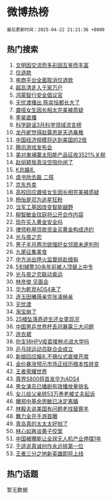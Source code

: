 # 微博热榜

`最后更新时间：2025-04-22 21:21:36 +0800`

## 热门搜索

1. [文明因交流而多彩因互鉴而丰富](https://m.weibo.cn/search?containerid=100103type%3D1%26t%3D10%26q%3D%23%E6%96%87%E6%98%8E%E5%9B%A0%E4%BA%A4%E6%B5%81%E8%80%8C%E5%A4%9A%E5%BD%A9%E5%9B%A0%E4%BA%92%E9%89%B4%E8%80%8C%E4%B8%B0%E5%AF%8C%23&stream_entry_id=51&isnewpage=1&extparam=seat%3D1%26cate%3D10103%26pos%3D0%26dgr%3D0%26filter_type%3Drealtimehot%26stream_entry_id%3D51%26c_type%3D51%26q%3D%2523%25E6%2596%2587%25E6%2598%258E%25E5%259B%25A0%25E4%25BA%25A4%25E6%25B5%2581%25E8%2580%258C%25E5%25A4%259A%25E5%25BD%25A9%25E5%259B%25A0%25E4%25BA%2592%25E9%2589%25B4%25E8%2580%258C%25E4%25B8%25B0%25E5%25AF%258C%2523%26display_time%3D1745328095%26pre_seqid%3D17453280950380289012137)
1. [仅退款](https://m.weibo.cn/search?containerid=100103type%3D1%26t%3D10%26q%3D%E4%BB%85%E9%80%80%E6%AC%BE&stream_entry_id=31&isnewpage=1&extparam=seat%3D1%26band_rank%3D1%26filter_type%3Drealtimehot%26lcate%3D5001%26c_type%3D31%26cate%3D5001%26pos%3D0%26dgr%3D0%26stream_entry_id%3D31%26realpos%3D1%26q%3D%25E4%25BB%2585%25E9%2580%2580%25E6%25AC%25BE%26flag%3D2%26display_time%3D1745328095%26pre_seqid%3D17453280950380289012137)
1. [电商平台全面取消仅退款](https://m.weibo.cn/search?containerid=100103type%3D1%26t%3D10%26q%3D%23%E7%94%B5%E5%95%86%E5%B9%B3%E5%8F%B0%E5%85%A8%E9%9D%A2%E5%8F%96%E6%B6%88%E4%BB%85%E9%80%80%E6%AC%BE%23&stream_entry_id=31&isnewpage=1&extparam=seat%3D1%26band_rank%3D2%26filter_type%3Drealtimehot%26lcate%3D5001%26c_type%3D31%26cate%3D5001%26pos%3D1%26dgr%3D0%26stream_entry_id%3D31%26realpos%3D2%26q%3D%2523%25E7%2594%25B5%25E5%2595%2586%25E5%25B9%25B3%25E5%258F%25B0%25E5%2585%25A8%25E9%259D%25A2%25E5%258F%2596%25E6%25B6%2588%25E4%25BB%2585%25E9%2580%2580%25E6%25AC%25BE%2523%26flag%3D2%26display_time%3D1745328095%26pre_seqid%3D17453280950380289012137)
1. [超高清走入千家万户](https://m.weibo.cn/search?containerid=100103type%3D1%26t%3D10%26q%3D%23%E8%B6%85%E9%AB%98%E6%B8%85%E8%B5%B0%E5%85%A5%E5%8D%83%E5%AE%B6%E4%B8%87%E6%88%B7%23&stream_entry_id=31&isnewpage=1&extparam=seat%3D1%26band_rank%3D3%26filter_type%3Drealtimehot%26lcate%3D5001%26c_type%3D31%26cate%3D5001%26pos%3D2%26dgr%3D0%26stream_entry_id%3D31%26realpos%3D3%26q%3D%2523%25E8%25B6%2585%25E9%25AB%2598%25E6%25B8%2585%25E8%25B5%25B0%25E5%2585%25A5%25E5%258D%2583%25E5%25AE%25B6%25E4%25B8%2587%25E6%2588%25B7%2523%26flag%3D0%26display_time%3D1745328095%26pre_seqid%3D17453280950380289012137)
1. [鸿蒙智行安全倡议官](https://m.weibo.cn/search?containerid=100103type%3D1%26t%3D10%26q%3D%23%E9%B8%BF%E8%92%99%E6%99%BA%E8%A1%8C%E5%AE%89%E5%85%A8%E5%80%A1%E8%AE%AE%E5%AE%98%23&stream_entry_id=31&isnewpage=1&extparam=seat%3D1%26band_rank%3D4%26filter_type%3Drealtimehot%26lcate%3D5001%26c_type%3D31%26topic_ad%3D1%26cate%3D5001%26pos%3D3%26dgr%3D0%26adid%3D283584%26is_ad_pos%3D1%26q%3D%2523%25E9%25B8%25BF%25E8%2592%2599%25E6%2599%25BA%25E8%25A1%258C%25E5%25AE%2589%25E5%2585%25A8%25E5%2580%25A1%25E8%25AE%25AE%25E5%25AE%2598%2523%26stream_entry_id%3D31%26display_time%3D1745328095%26pre_seqid%3D17453280950380289012137)
1. [无忧渡播出 陈奕恒都长大了](https://m.weibo.cn/search?containerid=100103type%3D1%26t%3D10%26q%3D%E6%97%A0%E5%BF%A7%E6%B8%A1%E6%92%AD%E5%87%BA+%E9%99%88%E5%A5%95%E6%81%92%E9%83%BD%E9%95%BF%E5%A4%A7%E4%BA%86&stream_entry_id=31&isnewpage=1&extparam=seat%3D1%26band_rank%3D4%26filter_type%3Drealtimehot%26lcate%3D5001%26c_type%3D31%26cate%3D5001%26pos%3D4%26dgr%3D0%26stream_entry_id%3D31%26realpos%3D4%26q%3D%25E6%2597%25A0%25E5%25BF%25A7%25E6%25B8%25A1%25E6%2592%25AD%25E5%2587%25BA%2520%25E9%2599%2588%25E5%25A5%2595%25E6%2581%2592%25E9%2583%25BD%25E9%2595%25BF%25E5%25A4%25A7%25E4%25BA%2586%26flag%3D1%26display_time%3D1745328095%26pre_seqid%3D17453280950380289012137)
1. [聋哑女生因长相太完美被质疑](https://m.weibo.cn/search?containerid=100103type%3D1%26t%3D10%26q%3D%23%E8%81%8B%E5%93%91%E5%A5%B3%E7%94%9F%E5%9B%A0%E9%95%BF%E7%9B%B8%E5%A4%AA%E5%AE%8C%E7%BE%8E%E8%A2%AB%E8%B4%A8%E7%96%91%23&stream_entry_id=31&isnewpage=1&extparam=seat%3D1%26band_rank%3D5%26filter_type%3Drealtimehot%26lcate%3D5001%26c_type%3D31%26cate%3D5001%26pos%3D5%26dgr%3D0%26stream_entry_id%3D31%26realpos%3D5%26q%3D%2523%25E8%2581%258B%25E5%2593%2591%25E5%25A5%25B3%25E7%2594%259F%25E5%259B%25A0%25E9%2595%25BF%25E7%259B%25B8%25E5%25A4%25AA%25E5%25AE%258C%25E7%25BE%258E%25E8%25A2%25AB%25E8%25B4%25A8%25E7%2596%2591%2523%26flag%3D2%26display_time%3D1745328095%26pre_seqid%3D17453280950380289012137)
1. [李昊直播](https://m.weibo.cn/search?containerid=100103type%3D1%26t%3D10%26q%3D%E6%9D%8E%E6%98%8A%E7%9B%B4%E6%92%AD&stream_entry_id=31&isnewpage=1&extparam=seat%3D1%26band_rank%3D6%26filter_type%3Drealtimehot%26lcate%3D5001%26c_type%3D31%26cate%3D5001%26pos%3D6%26dgr%3D0%26stream_entry_id%3D31%26realpos%3D6%26q%3D%25E6%259D%258E%25E6%2598%258A%25E7%259B%25B4%25E6%2592%25AD%26flag%3D1%26display_time%3D1745328095%26pre_seqid%3D17453280950380289012137)
1. [科学辟谣3月科学领域流言榜](https://m.weibo.cn/search?containerid=100103type%3D1%26t%3D10%26q%3D%23%E7%A7%91%E5%AD%A6%E8%BE%9F%E8%B0%A33%E6%9C%88%E7%A7%91%E5%AD%A6%E9%A2%86%E5%9F%9F%E6%B5%81%E8%A8%80%E6%A6%9C%23&stream_entry_id=31&isnewpage=1&extparam=seat%3D1%26band_rank%3D7%26filter_type%3Drealtimehot%26lcate%3D5001%26c_type%3D31%26cate%3D5001%26pos%3D7%26dgr%3D0%26adid%3D283841%26is_ad_pos%3D1%26q%3D%2523%25E7%25A7%2591%25E5%25AD%25A6%25E8%25BE%259F%25E8%25B0%25A33%25E6%259C%2588%25E7%25A7%2591%25E5%25AD%25A6%25E9%25A2%2586%25E5%259F%259F%25E6%25B5%2581%25E8%25A8%2580%25E6%25A6%259C%2523%26stream_entry_id%3D31%26display_time%3D1745328095%26pre_seqid%3D17453280950380289012137)
1. [龙丹妮觉得赵露思是天选桑稚](https://m.weibo.cn/search?containerid=100103type%3D1%26t%3D10%26q%3D%E9%BE%99%E4%B8%B9%E5%A6%AE%E8%A7%89%E5%BE%97%E8%B5%B5%E9%9C%B2%E6%80%9D%E6%98%AF%E5%A4%A9%E9%80%89%E6%A1%91%E7%A8%9A&stream_entry_id=31&isnewpage=1&extparam=seat%3D1%26band_rank%3D7%26filter_type%3Drealtimehot%26lcate%3D5001%26c_type%3D31%26cate%3D5001%26pos%3D8%26dgr%3D0%26stream_entry_id%3D31%26realpos%3D7%26q%3D%25E9%25BE%2599%25E4%25B8%25B9%25E5%25A6%25AE%25E8%25A7%2589%25E5%25BE%2597%25E8%25B5%25B5%25E9%259C%25B2%25E6%2580%259D%25E6%2598%25AF%25E5%25A4%25A9%25E9%2580%2589%25E6%25A1%2591%25E7%25A8%259A%26flag%3D0%26display_time%3D1745328095%26pre_seqid%3D17453280950380289012137)
1. [中国经济规模将达到美国的2倍](https://m.weibo.cn/search?containerid=100103type%3D1%26t%3D10%26q%3D%23%E4%B8%AD%E5%9B%BD%E7%BB%8F%E6%B5%8E%E8%A7%84%E6%A8%A1%E5%B0%86%E8%BE%BE%E5%88%B0%E7%BE%8E%E5%9B%BD%E7%9A%842%E5%80%8D%23&stream_entry_id=31&isnewpage=1&extparam=seat%3D1%26band_rank%3D8%26filter_type%3Drealtimehot%26lcate%3D5001%26c_type%3D31%26cate%3D5001%26pos%3D9%26dgr%3D0%26stream_entry_id%3D31%26realpos%3D8%26q%3D%2523%25E4%25B8%25AD%25E5%259B%25BD%25E7%25BB%258F%25E6%25B5%258E%25E8%25A7%2584%25E6%25A8%25A1%25E5%25B0%2586%25E8%25BE%25BE%25E5%2588%25B0%25E7%25BE%258E%25E5%259B%25BD%25E7%259A%25842%25E5%2580%258D%2523%26flag%3D0%26display_time%3D1745328095%26pre_seqid%3D17453280950380289012137)
1. [腾讯游戏发布会](https://m.weibo.cn/search?containerid=100103type%3D1%26t%3D10%26q%3D%E8%85%BE%E8%AE%AF%E6%B8%B8%E6%88%8F%E5%8F%91%E5%B8%83%E4%BC%9A&stream_entry_id=31&isnewpage=1&extparam=seat%3D1%26band_rank%3D9%26filter_type%3Drealtimehot%26lcate%3D5001%26c_type%3D31%26cate%3D5001%26pos%3D10%26dgr%3D0%26stream_entry_id%3D31%26realpos%3D9%26q%3D%25E8%2585%25BE%25E8%25AE%25AF%25E6%25B8%25B8%25E6%2588%258F%25E5%258F%2591%25E5%25B8%2583%25E4%25BC%259A%26flag%3D1%26display_time%3D1745328095%26pre_seqid%3D17453280950380289012137)
1. [美对柬埔寨太阳能产品征收3521%关税](https://m.weibo.cn/search?containerid=100103type%3D1%26t%3D10%26q%3D%23%E7%BE%8E%E5%AF%B9%E6%9F%AC%E5%9F%94%E5%AF%A8%E5%A4%AA%E9%98%B3%E8%83%BD%E4%BA%A7%E5%93%81%E5%BE%81%E6%94%B63521%25%E5%85%B3%E7%A8%8E%23&stream_entry_id=31&isnewpage=1&extparam=seat%3D1%26band_rank%3D10%26filter_type%3Drealtimehot%26lcate%3D5001%26c_type%3D31%26cate%3D5001%26pos%3D11%26dgr%3D0%26stream_entry_id%3D31%26realpos%3D10%26q%3D%2523%25E7%25BE%258E%25E5%25AF%25B9%25E6%259F%25AC%25E5%259F%2594%25E5%25AF%25A8%25E5%25A4%25AA%25E9%2598%25B3%25E8%2583%25BD%25E4%25BA%25A7%25E5%2593%2581%25E5%25BE%2581%25E6%2594%25B63521%2525%25E5%2585%25B3%25E7%25A8%258E%2523%26flag%3D1%26display_time%3D1745328095%26pre_seqid%3D17453280950380289012137)
1. [赵丽颖我真没空陪你闹了](https://m.weibo.cn/search?containerid=100103type%3D1%26t%3D10%26q%3D%E8%B5%B5%E4%B8%BD%E9%A2%96%E6%88%91%E7%9C%9F%E6%B2%A1%E7%A9%BA%E9%99%AA%E4%BD%A0%E9%97%B9%E4%BA%86&stream_entry_id=31&isnewpage=1&extparam=seat%3D1%26band_rank%3D11%26filter_type%3Drealtimehot%26lcate%3D5001%26c_type%3D31%26cate%3D5001%26pos%3D12%26dgr%3D0%26stream_entry_id%3D31%26realpos%3D11%26q%3D%25E8%25B5%25B5%25E4%25B8%25BD%25E9%25A2%2596%25E6%2588%2591%25E7%259C%259F%25E6%25B2%25A1%25E7%25A9%25BA%25E9%2599%25AA%25E4%25BD%25A0%25E9%2597%25B9%25E4%25BA%2586%26flag%3D2%26display_time%3D1745328095%26pre_seqid%3D17453280950380289012137)
1. [K总婚礼](https://m.weibo.cn/search?containerid=100103type%3D1%26t%3D10%26q%3DK%E6%80%BB%E5%A9%9A%E7%A4%BC&stream_entry_id=31&isnewpage=1&extparam=seat%3D1%26band_rank%3D12%26filter_type%3Drealtimehot%26lcate%3D5001%26c_type%3D31%26cate%3D5001%26pos%3D13%26dgr%3D0%26stream_entry_id%3D31%26realpos%3D12%26q%3DK%25E6%2580%25BB%25E5%25A9%259A%25E7%25A4%25BC%26flag%3D0%26display_time%3D1745328095%26pre_seqid%3D17453280950380289012137)
1. [虞书欣丞磊 二搭](https://m.weibo.cn/search?containerid=100103type%3D1%26t%3D10%26q%3D%E8%99%9E%E4%B9%A6%E6%AC%A3%E4%B8%9E%E7%A3%8A+%E4%BA%8C%E6%90%AD&stream_entry_id=31&isnewpage=1&extparam=seat%3D1%26band_rank%3D13%26filter_type%3Drealtimehot%26lcate%3D5001%26c_type%3D31%26cate%3D5001%26pos%3D14%26dgr%3D0%26stream_entry_id%3D31%26realpos%3D13%26q%3D%25E8%2599%259E%25E4%25B9%25A6%25E6%25AC%25A3%25E4%25B8%259E%25E7%25A3%258A%2520%25E4%25BA%258C%25E6%2590%25AD%26flag%3D0%26display_time%3D1745328095%26pre_seqid%3D17453280950380289012137)
1. [京东外卖](https://m.weibo.cn/search?containerid=100103type%3D1%26t%3D10%26q%3D%E4%BA%AC%E4%B8%9C%E5%A4%96%E5%8D%96&stream_entry_id=31&isnewpage=1&extparam=seat%3D1%26band_rank%3D14%26filter_type%3Drealtimehot%26lcate%3D5001%26c_type%3D31%26cate%3D5001%26pos%3D15%26dgr%3D0%26stream_entry_id%3D31%26realpos%3D14%26q%3D%25E4%25BA%25AC%25E4%25B8%259C%25E5%25A4%2596%25E5%258D%2596%26flag%3D0%26display_time%3D1745328095%26pre_seqid%3D17453280950380289012137)
1. [高校回应聋哑女生因长相完美被质疑](https://m.weibo.cn/search?containerid=100103type%3D1%26t%3D10%26q%3D%23%E9%AB%98%E6%A0%A1%E5%9B%9E%E5%BA%94%E8%81%8B%E5%93%91%E5%A5%B3%E7%94%9F%E5%9B%A0%E9%95%BF%E7%9B%B8%E5%AE%8C%E7%BE%8E%E8%A2%AB%E8%B4%A8%E7%96%91%23&stream_entry_id=31&isnewpage=1&extparam=seat%3D1%26band_rank%3D15%26filter_type%3Drealtimehot%26lcate%3D5001%26c_type%3D31%26cate%3D5001%26pos%3D16%26dgr%3D0%26stream_entry_id%3D31%26realpos%3D15%26q%3D%2523%25E9%25AB%2598%25E6%25A0%25A1%25E5%259B%259E%25E5%25BA%2594%25E8%2581%258B%25E5%2593%2591%25E5%25A5%25B3%25E7%2594%259F%25E5%259B%25A0%25E9%2595%25BF%25E7%259B%25B8%25E5%25AE%258C%25E7%25BE%258E%25E8%25A2%25AB%25E8%25B4%25A8%25E7%2596%2591%2523%26flag%3D1%26display_time%3D1745328095%26pre_seqid%3D17453280950380289012137)
1. [杨怡是邓为追星狂粉](https://m.weibo.cn/search?containerid=100103type%3D1%26t%3D10%26q%3D%23%E6%9D%A8%E6%80%A1%E6%98%AF%E9%82%93%E4%B8%BA%E8%BF%BD%E6%98%9F%E7%8B%82%E7%B2%89%23&stream_entry_id=31&isnewpage=1&extparam=seat%3D1%26band_rank%3D16%26filter_type%3Drealtimehot%26lcate%3D5001%26c_type%3D31%26cate%3D5001%26pos%3D17%26dgr%3D0%26stream_entry_id%3D31%26realpos%3D16%26q%3D%2523%25E6%259D%25A8%25E6%2580%25A1%25E6%2598%25AF%25E9%2582%2593%25E4%25B8%25BA%25E8%25BF%25BD%25E6%2598%259F%25E7%258B%2582%25E7%25B2%2589%2523%26flag%3D1%26display_time%3D1745328095%26pre_seqid%3D17453280950380289012137)
1. [当军工基因改变智能越野](https://m.weibo.cn/search?containerid=100103type%3D1%26t%3D10%26q%3D%23%E5%BD%93%E5%86%9B%E5%B7%A5%E5%9F%BA%E5%9B%A0%E6%94%B9%E5%8F%98%E6%99%BA%E8%83%BD%E8%B6%8A%E9%87%8E%23&stream_entry_id=31&isnewpage=1&extparam=seat%3D1%26band_rank%3D17%26filter_type%3Drealtimehot%26lcate%3D5001%26c_type%3D31%26cate%3D5001%26pos%3D18%26dgr%3D0%26stream_entry_id%3D31%26realpos%3D17%26q%3D%2523%25E5%25BD%2593%25E5%2586%259B%25E5%25B7%25A5%25E5%259F%25BA%25E5%259B%25A0%25E6%2594%25B9%25E5%258F%2598%25E6%2599%25BA%25E8%2583%25BD%25E8%25B6%258A%25E9%2587%258E%2523%26flag%3D1%26display_time%3D1745328095%26pre_seqid%3D17453280950380289012137)
1. [柳智敏金玟庭将公开合作内容](https://m.weibo.cn/search?containerid=100103type%3D1%26t%3D10%26q%3D%23%E6%9F%B3%E6%99%BA%E6%95%8F%E9%87%91%E7%8E%9F%E5%BA%AD%E5%B0%86%E5%85%AC%E5%BC%80%E5%90%88%E4%BD%9C%E5%86%85%E5%AE%B9%23&stream_entry_id=31&isnewpage=1&extparam=seat%3D1%26band_rank%3D18%26filter_type%3Drealtimehot%26lcate%3D5001%26c_type%3D31%26cate%3D5001%26pos%3D19%26dgr%3D0%26stream_entry_id%3D31%26realpos%3D18%26q%3D%2523%25E6%259F%25B3%25E6%2599%25BA%25E6%2595%258F%25E9%2587%2591%25E7%258E%259F%25E5%25BA%25AD%25E5%25B0%2586%25E5%2585%25AC%25E5%25BC%2580%25E5%2590%2588%25E4%25BD%259C%25E5%2586%2585%25E5%25AE%25B9%2523%26flag%3D1%26display_time%3D1745328095%26pre_seqid%3D17453280950380289012137)
1. [现在买入黄金安全吗](https://m.weibo.cn/search?containerid=100103type%3D1%26t%3D10%26q%3D%E7%8E%B0%E5%9C%A8%E4%B9%B0%E5%85%A5%E9%BB%84%E9%87%91%E5%AE%89%E5%85%A8%E5%90%97&stream_entry_id=31&isnewpage=1&extparam=seat%3D1%26is_ai_ask%3D1%26filter_type%3Drealtimehot%26lcate%3D5001%26c_type%3D31%26cate%3D5001%26pos%3D20%26dgr%3D0%26realpos%3D19%26stream_entry_id%3D31%26band_rank%3D19%26q%3D%25E7%258E%25B0%25E5%259C%25A8%25E4%25B9%25B0%25E5%2585%25A5%25E9%25BB%2584%25E9%2587%2591%25E5%25AE%2589%25E5%2585%25A8%25E5%2590%2597%26flag%3D1%26display_time%3D1745328095%26pre_seqid%3D17453280950380289012137)
1. [律师称用贷款资金买黄金构成违约](https://m.weibo.cn/search?containerid=100103type%3D1%26t%3D10%26q%3D%23%E5%BE%8B%E5%B8%88%E7%A7%B0%E7%94%A8%E8%B4%B7%E6%AC%BE%E8%B5%84%E9%87%91%E4%B9%B0%E9%BB%84%E9%87%91%E6%9E%84%E6%88%90%E8%BF%9D%E7%BA%A6%23&stream_entry_id=31&isnewpage=1&extparam=seat%3D1%26band_rank%3D20%26filter_type%3Drealtimehot%26lcate%3D5001%26c_type%3D31%26cate%3D5001%26pos%3D21%26dgr%3D0%26stream_entry_id%3D31%26realpos%3D20%26q%3D%2523%25E5%25BE%258B%25E5%25B8%2588%25E7%25A7%25B0%25E7%2594%25A8%25E8%25B4%25B7%25E6%25AC%25BE%25E8%25B5%2584%25E9%2587%2591%25E4%25B9%25B0%25E9%25BB%2584%25E9%2587%2591%25E6%259E%2584%25E6%2588%2590%25E8%25BF%259D%25E7%25BA%25A6%2523%26flag%3D1%26display_time%3D1745328095%26pre_seqid%3D17453280950380289012137)
1. [光与夜之恋](https://m.weibo.cn/search?containerid=100103type%3D1%26t%3D10%26q%3D%E5%85%89%E4%B8%8E%E5%A4%9C%E4%B9%8B%E6%81%8B&stream_entry_id=31&isnewpage=1&extparam=seat%3D1%26band_rank%3D21%26filter_type%3Drealtimehot%26lcate%3D5001%26c_type%3D31%26cate%3D5001%26pos%3D22%26dgr%3D0%26stream_entry_id%3D31%26realpos%3D21%26q%3D%25E5%2585%2589%25E4%25B8%258E%25E5%25A4%259C%25E4%25B9%258B%25E6%2581%258B%26flag%3D1%26display_time%3D1745328095%26pre_seqid%3D17453280950380289012137)
1. [男子半月两次欲强奸女邻居未遂判刑](https://m.weibo.cn/search?containerid=100103type%3D1%26t%3D10%26q%3D%23%E7%94%B7%E5%AD%90%E5%8D%8A%E6%9C%88%E4%B8%A4%E6%AC%A1%E6%AC%B2%E5%BC%BA%E5%A5%B8%E5%A5%B3%E9%82%BB%E5%B1%85%E6%9C%AA%E9%81%82%E5%88%A4%E5%88%91%23&stream_entry_id=31&isnewpage=1&extparam=seat%3D1%26band_rank%3D22%26filter_type%3Drealtimehot%26lcate%3D5001%26c_type%3D31%26cate%3D5001%26pos%3D23%26dgr%3D0%26stream_entry_id%3D31%26realpos%3D22%26q%3D%2523%25E7%2594%25B7%25E5%25AD%2590%25E5%258D%258A%25E6%259C%2588%25E4%25B8%25A4%25E6%25AC%25A1%25E6%25AC%25B2%25E5%25BC%25BA%25E5%25A5%25B8%25E5%25A5%25B3%25E9%2582%25BB%25E5%25B1%2585%25E6%259C%25AA%25E9%2581%2582%25E5%2588%25A4%25E5%2588%2591%2523%26flag%3D0%26display_time%3D1745328095%26pre_seqid%3D17453280950380289012137)
1. [九尾征集美食](https://m.weibo.cn/search?containerid=100103type%3D1%26t%3D10%26q%3D%E4%B9%9D%E5%B0%BE%E5%BE%81%E9%9B%86%E7%BE%8E%E9%A3%9F&stream_entry_id=31&isnewpage=1&extparam=seat%3D1%26band_rank%3D23%26filter_type%3Drealtimehot%26lcate%3D5001%26c_type%3D31%26cate%3D5001%26pos%3D24%26dgr%3D0%26stream_entry_id%3D31%26realpos%3D23%26q%3D%25E4%25B9%259D%25E5%25B0%25BE%25E5%25BE%2581%25E9%259B%2586%25E7%25BE%258E%25E9%25A3%259F%26flag%3D1%26display_time%3D1745328095%26pre_seqid%3D17453280950380289012137)
1. [中方派出停火监督组赴缅甸](https://m.weibo.cn/search?containerid=100103type%3D1%26t%3D10%26q%3D%23%E4%B8%AD%E6%96%B9%E6%B4%BE%E5%87%BA%E5%81%9C%E7%81%AB%E7%9B%91%E7%9D%A3%E7%BB%84%E8%B5%B4%E7%BC%85%E7%94%B8%23&stream_entry_id=31&isnewpage=1&extparam=seat%3D1%26band_rank%3D24%26filter_type%3Drealtimehot%26lcate%3D5001%26c_type%3D31%26cate%3D5001%26pos%3D25%26dgr%3D0%26stream_entry_id%3D31%26realpos%3D24%26q%3D%2523%25E4%25B8%25AD%25E6%2596%25B9%25E6%25B4%25BE%25E5%2587%25BA%25E5%2581%259C%25E7%2581%25AB%25E7%259B%2591%25E7%259D%25A3%25E7%25BB%2584%25E8%25B5%25B4%25E7%25BC%2585%25E7%2594%25B8%2523%26flag%3D0%26display_time%3D1745328095%26pre_seqid%3D17453280950380289012137)
1. [5旬辅警30余年前被人顶替上中专](https://m.weibo.cn/search?containerid=100103type%3D1%26t%3D10%26q%3D%235%E6%97%AC%E8%BE%85%E8%AD%A630%E4%BD%99%E5%B9%B4%E5%89%8D%E8%A2%AB%E4%BA%BA%E9%A1%B6%E6%9B%BF%E4%B8%8A%E4%B8%AD%E4%B8%93%23&stream_entry_id=31&isnewpage=1&extparam=seat%3D1%26band_rank%3D25%26filter_type%3Drealtimehot%26lcate%3D5001%26c_type%3D31%26cate%3D5001%26pos%3D26%26dgr%3D0%26stream_entry_id%3D31%26realpos%3D25%26q%3D%25235%25E6%2597%25AC%25E8%25BE%2585%25E8%25AD%25A630%25E4%25BD%2599%25E5%25B9%25B4%25E5%2589%258D%25E8%25A2%25AB%25E4%25BA%25BA%25E9%25A1%25B6%25E6%259B%25BF%25E4%25B8%258A%25E4%25B8%25AD%25E4%25B8%2593%2523%26flag%3D1%26display_time%3D1745328095%26pre_seqid%3D17453280950380289012137)
1. [光与夜之恋联动奥运](https://m.weibo.cn/search?containerid=100103type%3D1%26t%3D10%26q%3D%23%E5%85%89%E4%B8%8E%E5%A4%9C%E4%B9%8B%E6%81%8B%E8%81%94%E5%8A%A8%E5%A5%A5%E8%BF%90%23&stream_entry_id=31&isnewpage=1&extparam=seat%3D1%26band_rank%3D26%26filter_type%3Drealtimehot%26lcate%3D5001%26c_type%3D31%26cate%3D5001%26pos%3D27%26dgr%3D0%26stream_entry_id%3D31%26realpos%3D26%26q%3D%2523%25E5%2585%2589%25E4%25B8%258E%25E5%25A4%259C%25E4%25B9%258B%25E6%2581%258B%25E8%2581%2594%25E5%258A%25A8%25E5%25A5%25A5%25E8%25BF%2590%2523%26flag%3D1%26display_time%3D1745328095%26pre_seqid%3D17453280950380289012137)
1. [林彦俊 见面会](https://m.weibo.cn/search?containerid=100103type%3D1%26t%3D10%26q%3D%E6%9E%97%E5%BD%A6%E4%BF%8A+%E8%A7%81%E9%9D%A2%E4%BC%9A&stream_entry_id=31&isnewpage=1&extparam=seat%3D1%26band_rank%3D27%26filter_type%3Drealtimehot%26lcate%3D5001%26c_type%3D31%26cate%3D5001%26pos%3D28%26dgr%3D0%26stream_entry_id%3D31%26realpos%3D27%26q%3D%25E6%259E%2597%25E5%25BD%25A6%25E4%25BF%258A%2520%25E8%25A7%2581%25E9%259D%25A2%25E4%25BC%259A%26flag%3D1%26display_time%3D1745328095%26pre_seqid%3D17453280950380289012137)
1. [华为乾崑ADS4来了](https://m.weibo.cn/search?containerid=100103type%3D1%26t%3D10%26q%3D%23%E5%8D%8E%E4%B8%BA%E4%B9%BE%E5%B4%91ADS4%E6%9D%A5%E4%BA%86%23&stream_entry_id=31&isnewpage=1&extparam=seat%3D1%26band_rank%3D28%26filter_type%3Drealtimehot%26lcate%3D5001%26c_type%3D31%26cate%3D5001%26pos%3D29%26dgr%3D0%26stream_entry_id%3D31%26realpos%3D28%26q%3D%2523%25E5%258D%258E%25E4%25B8%25BA%25E4%25B9%25BE%25E5%25B4%2591ADS4%25E6%259D%25A5%25E4%25BA%2586%2523%26flag%3D1%26display_time%3D1745328095%26pre_seqid%3D17453280950380289012137)
1. [逐玉田曦薇亲完张凌赫亲](https://m.weibo.cn/search?containerid=100103type%3D1%26t%3D10%26q%3D%E9%80%90%E7%8E%89%E7%94%B0%E6%9B%A6%E8%96%87%E4%BA%B2%E5%AE%8C%E5%BC%A0%E5%87%8C%E8%B5%AB%E4%BA%B2&stream_entry_id=31&isnewpage=1&extparam=seat%3D1%26band_rank%3D29%26filter_type%3Drealtimehot%26lcate%3D5001%26c_type%3D31%26cate%3D5001%26pos%3D30%26dgr%3D0%26stream_entry_id%3D31%26realpos%3D29%26q%3D%25E9%2580%2590%25E7%258E%2589%25E7%2594%25B0%25E6%259B%25A6%25E8%2596%2587%25E4%25BA%25B2%25E5%25AE%258C%25E5%25BC%25A0%25E5%2587%258C%25E8%25B5%25AB%25E4%25BA%25B2%26flag%3D0%26display_time%3D1745328095%26pre_seqid%3D17453280950380289012137)
1. [无忧渡](https://m.weibo.cn/search?containerid=100103type%3D1%26t%3D10%26q%3D%E6%97%A0%E5%BF%A7%E6%B8%A1&stream_entry_id=31&isnewpage=1&extparam=seat%3D1%26band_rank%3D30%26filter_type%3Drealtimehot%26lcate%3D5001%26c_type%3D31%26cate%3D5001%26pos%3D31%26dgr%3D0%26stream_entry_id%3D31%26realpos%3D30%26q%3D%25E6%2597%25A0%25E5%25BF%25A7%25E6%25B8%25A1%26flag%3D0%26display_time%3D1745328095%26pre_seqid%3D17453280950380289012137)
1. [淘宝崩了](https://m.weibo.cn/search?containerid=100103type%3D1%26t%3D10%26q%3D%E6%B7%98%E5%AE%9D%E5%B4%A9%E4%BA%86&stream_entry_id=31&isnewpage=1&extparam=seat%3D1%26band_rank%3D31%26filter_type%3Drealtimehot%26lcate%3D5001%26c_type%3D31%26cate%3D5001%26pos%3D32%26dgr%3D0%26stream_entry_id%3D31%26realpos%3D31%26q%3D%25E6%25B7%2598%25E5%25AE%259D%25E5%25B4%25A9%25E4%25BA%2586%26flag%3D1%26display_time%3D1745328095%26pre_seqid%3D17453280950380289012137)
1. [25楼坠落奇迹生还女童现况](https://m.weibo.cn/search?containerid=100103type%3D1%26t%3D10%26q%3D%2325%E6%A5%BC%E5%9D%A0%E8%90%BD%E5%A5%87%E8%BF%B9%E7%94%9F%E8%BF%98%E5%A5%B3%E7%AB%A5%E7%8E%B0%E5%86%B5%23&stream_entry_id=31&isnewpage=1&extparam=seat%3D1%26band_rank%3D32%26filter_type%3Drealtimehot%26lcate%3D5001%26c_type%3D31%26cate%3D5001%26pos%3D33%26dgr%3D0%26stream_entry_id%3D31%26realpos%3D32%26q%3D%252325%25E6%25A5%25BC%25E5%259D%25A0%25E8%2590%25BD%25E5%25A5%2587%25E8%25BF%25B9%25E7%2594%259F%25E8%25BF%2598%25E5%25A5%25B3%25E7%25AB%25A5%25E7%258E%25B0%25E5%2586%25B5%2523%26flag%3D0%26display_time%3D1745328095%26pre_seqid%3D17453280950380289012137)
1. [中国男乒世界杯丢冠暴露三大问题](https://m.weibo.cn/search?containerid=100103type%3D1%26t%3D10%26q%3D%23%E4%B8%AD%E5%9B%BD%E7%94%B7%E4%B9%92%E4%B8%96%E7%95%8C%E6%9D%AF%E4%B8%A2%E5%86%A0%E6%9A%B4%E9%9C%B2%E4%B8%89%E5%A4%A7%E9%97%AE%E9%A2%98%23&stream_entry_id=31&isnewpage=1&extparam=seat%3D1%26band_rank%3D33%26filter_type%3Drealtimehot%26lcate%3D5001%26c_type%3D31%26cate%3D5001%26pos%3D34%26dgr%3D0%26stream_entry_id%3D31%26realpos%3D33%26q%3D%2523%25E4%25B8%25AD%25E5%259B%25BD%25E7%2594%25B7%25E4%25B9%2592%25E4%25B8%2596%25E7%2595%258C%25E6%259D%25AF%25E4%25B8%25A2%25E5%2586%25A0%25E6%259A%25B4%25E9%259C%25B2%25E4%25B8%2589%25E5%25A4%25A7%25E9%2597%25AE%25E9%25A2%2598%2523%26flag%3D1%26display_time%3D1745328095%26pre_seqid%3D17453280950380289012137)
1. [连衣裙](https://m.weibo.cn/search?containerid=100103type%3D1%26t%3D10%26q%3D%E8%BF%9E%E8%A1%A3%E8%A3%99&stream_entry_id=31&isnewpage=1&extparam=seat%3D1%26band_rank%3D34%26filter_type%3Drealtimehot%26lcate%3D5001%26c_type%3D31%26cate%3D5001%26pos%3D35%26dgr%3D0%26stream_entry_id%3D31%26realpos%3D34%26q%3D%25E8%25BF%259E%25E8%25A1%25A3%25E8%25A3%2599%26flag%3D0%26display_time%3D1745328095%26pre_seqid%3D17453280950380289012137)
1. [你支持HPV疫苗接种点进大学吗](https://m.weibo.cn/search?containerid=100103type%3D1%26t%3D10%26q%3D%E4%BD%A0%E6%94%AF%E6%8C%81HPV%E7%96%AB%E8%8B%97%E6%8E%A5%E7%A7%8D%E7%82%B9%E8%BF%9B%E5%A4%A7%E5%AD%A6%E5%90%97&stream_entry_id=31&isnewpage=1&extparam=seat%3D1%26is_ai_ask%3D1%26filter_type%3Drealtimehot%26lcate%3D5001%26c_type%3D31%26cate%3D5001%26pos%3D36%26dgr%3D0%26realpos%3D35%26stream_entry_id%3D31%26band_rank%3D35%26q%3D%25E4%25BD%25A0%25E6%2594%25AF%25E6%258C%2581HPV%25E7%2596%25AB%25E8%258B%2597%25E6%258E%25A5%25E7%25A7%258D%25E7%2582%25B9%25E8%25BF%259B%25E5%25A4%25A7%25E5%25AD%25A6%25E5%2590%2597%26flag%3D1%26display_time%3D1745328095%26pre_seqid%3D17453280950380289012137)
1. [乒乓球运动员联合会成立](https://m.weibo.cn/search?containerid=100103type%3D1%26t%3D10%26q%3D%23%E4%B9%92%E4%B9%93%E7%90%83%E8%BF%90%E5%8A%A8%E5%91%98%E8%81%94%E5%90%88%E4%BC%9A%E6%88%90%E7%AB%8B%23&stream_entry_id=31&isnewpage=1&extparam=seat%3D1%26band_rank%3D36%26filter_type%3Drealtimehot%26lcate%3D5001%26c_type%3D31%26cate%3D5001%26pos%3D37%26dgr%3D0%26stream_entry_id%3D31%26realpos%3D36%26q%3D%2523%25E4%25B9%2592%25E4%25B9%2593%25E7%2590%2583%25E8%25BF%2590%25E5%258A%25A8%25E5%2591%2598%25E8%2581%2594%25E5%2590%2588%25E4%25BC%259A%25E6%2588%2590%25E7%25AB%258B%2523%26flag%3D1%26display_time%3D1745328095%26pre_seqid%3D17453280950380289012137)
1. [新娘回应婚礼不搞仪式直接开席](https://m.weibo.cn/search?containerid=100103type%3D1%26t%3D10%26q%3D%23%E6%96%B0%E5%A8%98%E5%9B%9E%E5%BA%94%E5%A9%9A%E7%A4%BC%E4%B8%8D%E6%90%9E%E4%BB%AA%E5%BC%8F%E7%9B%B4%E6%8E%A5%E5%BC%80%E5%B8%AD%23&stream_entry_id=31&isnewpage=1&extparam=seat%3D1%26band_rank%3D37%26filter_type%3Drealtimehot%26lcate%3D5001%26c_type%3D31%26cate%3D5001%26pos%3D38%26dgr%3D0%26stream_entry_id%3D31%26realpos%3D37%26q%3D%2523%25E6%2596%25B0%25E5%25A8%2598%25E5%259B%259E%25E5%25BA%2594%25E5%25A9%259A%25E7%25A4%25BC%25E4%25B8%258D%25E6%2590%259E%25E4%25BB%25AA%25E5%25BC%258F%25E7%259B%25B4%25E6%258E%25A5%25E5%25BC%2580%25E5%25B8%25AD%2523%26flag%3D0%26display_time%3D1745328095%26pre_seqid%3D17453280950380289012137)
1. [金价暴涨预示市场正经历根本性转变](https://m.weibo.cn/search?containerid=100103type%3D1%26t%3D10%26q%3D%23%E9%87%91%E4%BB%B7%E6%9A%B4%E6%B6%A8%E9%A2%84%E7%A4%BA%E5%B8%82%E5%9C%BA%E6%AD%A3%E7%BB%8F%E5%8E%86%E6%A0%B9%E6%9C%AC%E6%80%A7%E8%BD%AC%E5%8F%98%23&stream_entry_id=31&isnewpage=1&extparam=seat%3D1%26band_rank%3D38%26filter_type%3Drealtimehot%26lcate%3D5001%26c_type%3D31%26cate%3D5001%26pos%3D39%26dgr%3D0%26stream_entry_id%3D31%26realpos%3D38%26q%3D%2523%25E9%2587%2591%25E4%25BB%25B7%25E6%259A%25B4%25E6%25B6%25A8%25E9%25A2%2584%25E7%25A4%25BA%25E5%25B8%2582%25E5%259C%25BA%25E6%25AD%25A3%25E7%25BB%258F%25E5%258E%2586%25E6%25A0%25B9%25E6%259C%25AC%25E6%2580%25A7%25E8%25BD%25AC%25E5%258F%2598%2523%26flag%3D1%26display_time%3D1745328095%26pre_seqid%3D17453280950380289012137)
1. [王者荣耀世界](https://m.weibo.cn/search?containerid=100103type%3D1%26t%3D10%26q%3D%23%E7%8E%8B%E8%80%85%E8%8D%A3%E8%80%80%E4%B8%96%E7%95%8C%23&stream_entry_id=31&isnewpage=1&extparam=seat%3D1%26band_rank%3D39%26filter_type%3Drealtimehot%26lcate%3D5001%26c_type%3D31%26cate%3D5001%26pos%3D40%26dgr%3D0%26stream_entry_id%3D31%26realpos%3D39%26q%3D%2523%25E7%258E%258B%25E8%2580%2585%25E8%258D%25A3%25E8%2580%2580%25E4%25B8%2596%25E7%2595%258C%2523%26flag%3D1%26display_time%3D1745328095%26pre_seqid%3D17453280950380289012137)
1. [尊界S800将首发华为ADS4](https://m.weibo.cn/search?containerid=100103type%3D1%26t%3D10%26q%3D%23%E5%B0%8A%E7%95%8CS800%E5%B0%86%E9%A6%96%E5%8F%91%E5%8D%8E%E4%B8%BAADS4%23&stream_entry_id=31&isnewpage=1&extparam=seat%3D1%26band_rank%3D40%26filter_type%3Drealtimehot%26lcate%3D5001%26c_type%3D31%26cate%3D5001%26pos%3D41%26dgr%3D0%26stream_entry_id%3D31%26realpos%3D40%26q%3D%2523%25E5%25B0%258A%25E7%2595%258CS800%25E5%25B0%2586%25E9%25A6%2596%25E5%258F%2591%25E5%258D%258E%25E4%25B8%25BAADS4%2523%26flag%3D1%26display_time%3D1745328095%26pre_seqid%3D17453280950380289012137)
1. [男女演员已播剧有效播放量排名](https://m.weibo.cn/search?containerid=100103type%3D1%26t%3D10%26q%3D%23%E7%94%B7%E5%A5%B3%E6%BC%94%E5%91%98%E5%B7%B2%E6%92%AD%E5%89%A7%E6%9C%89%E6%95%88%E6%92%AD%E6%94%BE%E9%87%8F%E6%8E%92%E5%90%8D%23&stream_entry_id=31&isnewpage=1&extparam=seat%3D1%26band_rank%3D41%26filter_type%3Drealtimehot%26lcate%3D5001%26c_type%3D31%26cate%3D5001%26pos%3D42%26dgr%3D0%26stream_entry_id%3D31%26realpos%3D41%26q%3D%2523%25E7%2594%25B7%25E5%25A5%25B3%25E6%25BC%2594%25E5%2591%2598%25E5%25B7%25B2%25E6%2592%25AD%25E5%2589%25A7%25E6%259C%2589%25E6%2595%2588%25E6%2592%25AD%25E6%2594%25BE%25E9%2587%258F%25E6%258E%2592%25E5%2590%258D%2523%26flag%3D1%26display_time%3D1745328095%26pre_seqid%3D17453280950380289012137)
1. [女儿给父亲转53万养老被丈夫起诉](https://m.weibo.cn/search?containerid=100103type%3D1%26t%3D10%26q%3D%23%E5%A5%B3%E5%84%BF%E7%BB%99%E7%88%B6%E4%BA%B2%E8%BD%AC53%E4%B8%87%E5%85%BB%E8%80%81%E8%A2%AB%E4%B8%88%E5%A4%AB%E8%B5%B7%E8%AF%89%23&stream_entry_id=31&isnewpage=1&extparam=seat%3D1%26band_rank%3D42%26filter_type%3Drealtimehot%26lcate%3D5001%26c_type%3D31%26cate%3D5001%26pos%3D43%26dgr%3D0%26stream_entry_id%3D31%26realpos%3D42%26q%3D%2523%25E5%25A5%25B3%25E5%2584%25BF%25E7%25BB%2599%25E7%2588%25B6%25E4%25BA%25B2%25E8%25BD%25AC53%25E4%25B8%2587%25E5%2585%25BB%25E8%2580%2581%25E8%25A2%25AB%25E4%25B8%2588%25E5%25A4%25AB%25E8%25B5%25B7%25E8%25AF%2589%2523%26flag%3D0%26display_time%3D1745328095%26pre_seqid%3D17453280950380289012137)
1. [曝郑中基余思敏已决定离婚](https://m.weibo.cn/search?containerid=100103type%3D1%26t%3D10%26q%3D%23%E6%9B%9D%E9%83%91%E4%B8%AD%E5%9F%BA%E4%BD%99%E6%80%9D%E6%95%8F%E5%B7%B2%E5%86%B3%E5%AE%9A%E7%A6%BB%E5%A9%9A%23&stream_entry_id=31&isnewpage=1&extparam=seat%3D1%26band_rank%3D43%26filter_type%3Drealtimehot%26lcate%3D5001%26c_type%3D31%26cate%3D5001%26pos%3D44%26dgr%3D0%26stream_entry_id%3D31%26realpos%3D43%26q%3D%2523%25E6%259B%259D%25E9%2583%2591%25E4%25B8%25AD%25E5%259F%25BA%25E4%25BD%2599%25E6%2580%259D%25E6%2595%258F%25E5%25B7%25B2%25E5%2586%25B3%25E5%25AE%259A%25E7%25A6%25BB%25E5%25A9%259A%2523%26flag%3D0%26display_time%3D1745328095%26pre_seqid%3D17453280950380289012137)
1. [林毅夫说美国有问题老找替罪羊](https://m.weibo.cn/search?containerid=100103type%3D1%26t%3D10%26q%3D%23%E6%9E%97%E6%AF%85%E5%A4%AB%E8%AF%B4%E7%BE%8E%E5%9B%BD%E6%9C%89%E9%97%AE%E9%A2%98%E8%80%81%E6%89%BE%E6%9B%BF%E7%BD%AA%E7%BE%8A%23&stream_entry_id=31&isnewpage=1&extparam=seat%3D1%26band_rank%3D44%26filter_type%3Drealtimehot%26lcate%3D5001%26c_type%3D31%26cate%3D5001%26pos%3D45%26dgr%3D0%26stream_entry_id%3D31%26realpos%3D44%26q%3D%2523%25E6%259E%2597%25E6%25AF%2585%25E5%25A4%25AB%25E8%25AF%25B4%25E7%25BE%258E%25E5%259B%25BD%25E6%259C%2589%25E9%2597%25AE%25E9%25A2%2598%25E8%2580%2581%25E6%2589%25BE%25E6%259B%25BF%25E7%25BD%25AA%25E7%25BE%258A%2523%26flag%3D1%26display_time%3D1745328095%26pre_seqid%3D17453280950380289012137)
1. [舞力全开手游首曝](https://m.weibo.cn/search?containerid=100103type%3D1%26t%3D10%26q%3D%23%E8%88%9E%E5%8A%9B%E5%85%A8%E5%BC%80%E6%89%8B%E6%B8%B8%E9%A6%96%E6%9B%9D%23&stream_entry_id=31&isnewpage=1&extparam=seat%3D1%26band_rank%3D45%26filter_type%3Drealtimehot%26lcate%3D5001%26c_type%3D31%26cate%3D5001%26pos%3D46%26dgr%3D0%26stream_entry_id%3D31%26realpos%3D45%26q%3D%2523%25E8%2588%259E%25E5%258A%259B%25E5%2585%25A8%25E5%25BC%2580%25E6%2589%258B%25E6%25B8%25B8%25E9%25A6%2596%25E6%259B%259D%2523%26flag%3D1%26display_time%3D1745328095%26pre_seqid%3D17453280950380289012137)
1. [青岛真的太太太好拍了](https://m.weibo.cn/search?containerid=100103type%3D1%26t%3D10%26q%3D%23%E9%9D%92%E5%B2%9B%E7%9C%9F%E7%9A%84%E5%A4%AA%E5%A4%AA%E5%A4%AA%E5%A5%BD%E6%8B%8D%E4%BA%86%23&stream_entry_id=31&isnewpage=1&extparam=seat%3D1%26band_rank%3D46%26filter_type%3Drealtimehot%26lcate%3D5001%26c_type%3D31%26cate%3D5001%26pos%3D47%26dgr%3D0%26stream_entry_id%3D31%26realpos%3D46%26q%3D%2523%25E9%259D%2592%25E5%25B2%259B%25E7%259C%259F%25E7%259A%2584%25E5%25A4%25AA%25E5%25A4%25AA%25E5%25A4%25AA%25E5%25A5%25BD%25E6%258B%258D%25E4%25BA%2586%2523%26flag%3D1%26display_time%3D1745328095%26pre_seqid%3D17453280950380289012137)
1. [林心如再谈黄子佼案](https://m.weibo.cn/search?containerid=100103type%3D1%26t%3D10%26q%3D%23%E6%9E%97%E5%BF%83%E5%A6%82%E5%86%8D%E8%B0%88%E9%BB%84%E5%AD%90%E4%BD%BC%E6%A1%88%23&stream_entry_id=31&isnewpage=1&extparam=seat%3D1%26band_rank%3D47%26filter_type%3Drealtimehot%26lcate%3D5001%26c_type%3D31%26cate%3D5001%26pos%3D48%26dgr%3D0%26stream_entry_id%3D31%26realpos%3D47%26q%3D%2523%25E6%259E%2597%25E5%25BF%2583%25E5%25A6%2582%25E5%2586%258D%25E8%25B0%2588%25E9%25BB%2584%25E5%25AD%2590%25E4%25BD%25BC%25E6%25A1%2588%2523%26flag%3D1%26display_time%3D1745328095%26pre_seqid%3D17453280950380289012137)
1. [中国被曝能让全球无人机产业停摆1年](https://m.weibo.cn/search?containerid=100103type%3D1%26t%3D10%26q%3D%23%E4%B8%AD%E5%9B%BD%E8%A2%AB%E6%9B%9D%E8%83%BD%E8%AE%A9%E5%85%A8%E7%90%83%E6%97%A0%E4%BA%BA%E6%9C%BA%E4%BA%A7%E4%B8%9A%E5%81%9C%E6%91%861%E5%B9%B4%23&stream_entry_id=31&isnewpage=1&extparam=seat%3D1%26band_rank%3D48%26filter_type%3Drealtimehot%26lcate%3D5001%26c_type%3D31%26cate%3D5001%26pos%3D49%26dgr%3D0%26stream_entry_id%3D31%26realpos%3D48%26q%3D%2523%25E4%25B8%25AD%25E5%259B%25BD%25E8%25A2%25AB%25E6%259B%259D%25E8%2583%25BD%25E8%25AE%25A9%25E5%2585%25A8%25E7%2590%2583%25E6%2597%25A0%25E4%25BA%25BA%25E6%259C%25BA%25E4%25BA%25A7%25E4%25B8%259A%25E5%2581%259C%25E6%2591%25861%25E5%25B9%25B4%2523%26flag%3D0%26display_time%3D1745328095%26pre_seqid%3D17453280950380289012137)
1. [于适说真诚创作永远排第一位](https://m.weibo.cn/search?containerid=100103type%3D1%26t%3D10%26q%3D%23%E4%BA%8E%E9%80%82%E8%AF%B4%E7%9C%9F%E8%AF%9A%E5%88%9B%E4%BD%9C%E6%B0%B8%E8%BF%9C%E6%8E%92%E7%AC%AC%E4%B8%80%E4%BD%8D%23&stream_entry_id=31&isnewpage=1&extparam=seat%3D1%26band_rank%3D49%26filter_type%3Drealtimehot%26lcate%3D5001%26c_type%3D31%26cate%3D5001%26pos%3D50%26dgr%3D0%26stream_entry_id%3D31%26realpos%3D49%26q%3D%2523%25E4%25BA%258E%25E9%2580%2582%25E8%25AF%25B4%25E7%259C%259F%25E8%25AF%259A%25E5%2588%259B%25E4%25BD%259C%25E6%25B0%25B8%25E8%25BF%259C%25E6%258E%2592%25E7%25AC%25AC%25E4%25B8%2580%25E4%25BD%258D%2523%26flag%3D0%26display_time%3D1745328095%26pre_seqid%3D17453280950380289012137)
1. [王者三分之地新英雄即将上线](https://m.weibo.cn/search?containerid=100103type%3D1%26t%3D10%26q%3D%23%E7%8E%8B%E8%80%85%E4%B8%89%E5%88%86%E4%B9%8B%E5%9C%B0%E6%96%B0%E8%8B%B1%E9%9B%84%E5%8D%B3%E5%B0%86%E4%B8%8A%E7%BA%BF%23&stream_entry_id=31&isnewpage=1&extparam=seat%3D1%26band_rank%3D50%26filter_type%3Drealtimehot%26lcate%3D5001%26c_type%3D31%26cate%3D5001%26pos%3D51%26dgr%3D0%26stream_entry_id%3D31%26realpos%3D50%26q%3D%2523%25E7%258E%258B%25E8%2580%2585%25E4%25B8%2589%25E5%2588%2586%25E4%25B9%258B%25E5%259C%25B0%25E6%2596%25B0%25E8%258B%25B1%25E9%259B%2584%25E5%258D%25B3%25E5%25B0%2586%25E4%25B8%258A%25E7%25BA%25BF%2523%26flag%3D1%26display_time%3D1745328095%26pre_seqid%3D17453280950380289012137)

## 热门话题

暂无数据
